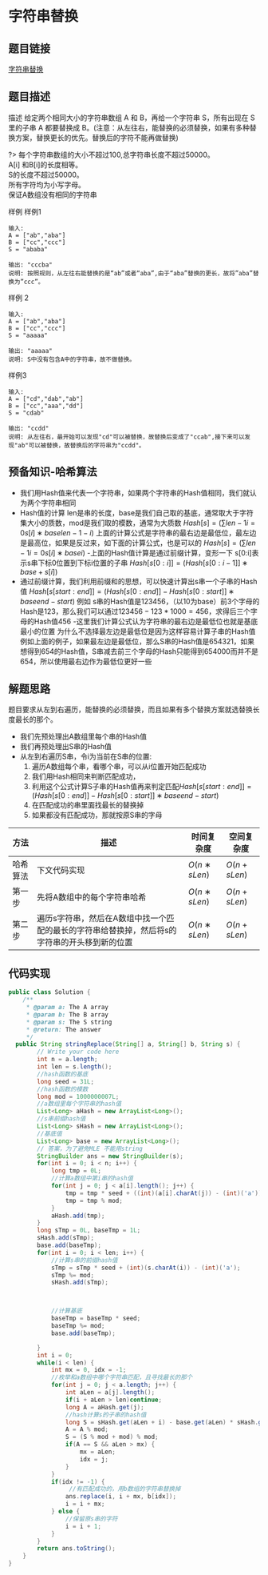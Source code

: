 
#  字符串替换

## 题目链接

[字符串替换](https://www.lintcode.com/problem/841?_from=ladder&fromId=161)

## 题目描述
描述
给定两个相同大小的字符串数组 A 和 B，再给一个字符串 S，所有出现在 S 里的子串 A 都要替换成 B。(注意：从左往右，能替换的必须替换，如果有多种替换方案，替换更长的优先。替换后的字符不能再做替换)

?>
每个字符串数组的大小不超过100,总字符串长度不超过50000。<br>
A[i] 和B[i]的长度相等。<br>
S的长度不超过50000。<br>
所有字符均为小写字母。<br>
保证A数组没有相同的字符串<br>

样例
样例1
```shell
输入:
A = ["ab","aba"]
B = ["cc","ccc"]
S = "ababa"

输出: "cccba"
说明: 按照规则，从左往右能替换的是“ab”或者“aba”,由于“aba”替换的更长，故将”aba”替换为”ccc”。
```
样例 2
```shell
输入:
A = ["ab","aba"]
B = ["cc","ccc"]
S = "aaaaa"

输出: "aaaaa"
说明: S中没有包含A中的字符串，故不做替换。
```
样例3
```shell
输入:
A = ["cd","dab","ab"]
B = ["cc","aaa","dd"]
S = "cdab"

输出: "ccdd"
说明: 从左往右，最开始可以发现"cd"可以被替换，故替换后变成了"ccab",接下来可以发现"ab"可以被替换，故替换后的字符串为"ccdd"。
```
## 预备知识-哈希算法

- 我们用Hash值来代表一个字符串，如果两个字符串的Hash值相同，我们就认为两个字符串相同
- Hash值的计算
len是串的长度，base是我们自己取的基底，通常取大于字符集大小的质数，mod是我们取的模数，通常为大质数
$Hash[s]=(∑len−1i=0s[i]∗baselen−1−i)%modHash[s]=(∑i=0len−1s[i]∗baselen−1−i)%mod$
上面的计算公式是字符串的最右边是最低位，最左边是最高位，如果是反过来，如下面的计算公式，也是可以的
$Hash[s]=(∑len−1i=0s[i]∗basei)%modHash[s]=(∑i=0len−1s[i]∗basei)%mod$
-上面的Hash值计算是通过前缀计算，变形一下
s[0:i]表示s串下标0位置到下标i位置的子串
$Hash[s[0:i]]=(Hash[s[0:i−1]]∗base+s[i])%modHash[s[0:i]]=(Hash[s[0:i−1]]∗base+s[i])%mod$
- 通过前缀计算，我们利用前缀和的思想，可以快速计算出s串一个子串的Hash值
$Hash[s[start:end]]=(Hash[s[0:end]]−Hash[s[0:start]]∗baseend−start)%modHash[s[start:end]]=(Hash[s[0:end]]−Hash[s[0:start]]∗baseend−start)%mod$
例如 s串的Hash值是123456，（以10为base）前3个字母的Hash是123，那么我们可以通过$123456-123*1000=456$，求得后三个字母的Hash值456
-这里我们计算公式认为字符串的最右边是最低位也就是基底最小的位置
为什么不选择最左边是最低位是因为这样容易计算子串的Hash值
例如上面的例子，如果最左边是最低位，那么S串的Hash值是654321，如果想得到654的Hash值，S串减去前三个字母的Hash只能得到654000而并不是654，所以使用最右边作为最低位更好一些

## 解题思路

题目要求从左到右遍历，能替换的必须替换，而且如果有多个替换方案就选替换长度最长的那个。
- 我们先预处理出A数组里每个串的Hash值
- 我们再预处理出S串的Hash值
- 从左到右遍历S串，令i为当前在S串的位置:
  1. 遍历A数组每个串，看哪个串，可以从i位置开始匹配成功 <br>
  2. 我们用Hash相同来判断匹配成功， <br>
  3. 利用这个公式计算S子串的Hash值再来判定匹配$Hash[s[start:end]]=(Hash[s[0:end]]−Hash[s[0:start]]∗baseend−start)%modHash[s[start:end]]=(Hash[s[0:end]]−Hash[s[0:start]]∗baseend−start)%mod$ <br>
  4. 在匹配成功的串里面找最长的替换掉 <br>
  5. 如果都没有匹配成功，那就按原S串的字母 <br>


| 方法  |描述 |时间复杂度 |空间复杂度|
|---|---|---|---|
|  哈希算法 | 下文代码实现  | $O(n∗sLen)$|$O(n+sLen)$|
|  第一步 | 先将A数组中的每个字符串哈希  | $O(n∗sLen)$|$O(n+sLen)$|
|  第二步 | 遍历s字符串，然后在A数组中找一个匹配的最长的字符串给替换掉，然后将s的字符串的开头移到新的位置  | $O(n∗sLen)$|$O(n+sLen)$|

## 代码实现

```java
public class Solution {
    /**
     * @param a: The A array
     * @param b: The B array
     * @param s: The S string
     * @return: The answer
     */
  public String stringReplace(String[] a, String[] b, String s) {
        // Write your code here
        int n = a.length;
        int len = s.length();
        //hash函数的基底
        long seed = 31L; 
        //hash函数的模数
        long mod = 1000000007L; 
        //a数组里每个字符串的hash值
        List<Long> aHash = new ArrayList<Long>(); 
        //s串前缀hash值
        List<Long> sHash = new ArrayList<Long>(); 
        //基底值
        List<Long> base = new ArrayList<Long>();   
        // 答案，为了避免MLE 不能用string
        StringBuilder ans = new StringBuilder(s); 
        for(int i = 0; i < n; i++) {
            long tmp = 0L;
            //计算a数组中第i串的hash值
            for(int j = 0; j < a[i].length(); j++) {
                tmp = tmp * seed + ((int)(a[i].charAt(j)) - (int)('a'));
                tmp = tmp % mod;
            }
            aHash.add(tmp);
        }
        long sTmp = 0L, baseTmp = 1L;
        sHash.add(sTmp);
        base.add(baseTmp);
        for(int i = 0; i < len; i++) {
            //计算s串的前缀hash值
            sTmp = sTmp * seed + (int)(s.charAt(i)) - (int)('a');
            sTmp %= mod;
            sHash.add(sTmp);



            //计算基底
            baseTmp = baseTmp * seed;
            baseTmp %= mod;
            base.add(baseTmp);

        }
        int i = 0;
        while(i < len) {
            int mx = 0, idx = -1;
            //枚举和a数组中哪个字符串匹配，且寻找最长的那个
            for(int j = 0; j < a.length; j++) {
                int aLen = a[j].length();
                if(i + aLen > len)continue;
                long A = aHash.get(j);
                //hash计算s的子串的hash值
                long S = sHash.get(aLen + i) - base.get(aLen) * sHash.get(i) % mod; 
                A = A % mod;
                S = (S % mod + mod) % mod;
                if(A == S && aLen > mx) {
                    mx = aLen;
                    idx = j;
                }
            }
            if(idx != -1) {
                 //有匹配成功的，用b数组的字符串替换掉
                ans.replace(i, i + mx, b[idx]); 
                i = i + mx;
            } else {
                //保留原s串的字符
                i = i + 1;
            }
        }
        return ans.toString();
    }
}

```